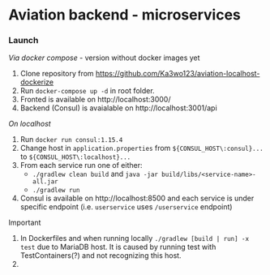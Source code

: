 # Aviation backend - microservices

### Launch
*Via docker compose* - version without docker images yet

1. Clone repository from https://github.com/Ka3wo123/aviation-localhost-dockerize
2. Run `docker-compose up -d` in root folder.
3. Fronted is available on http://localhost:3000/
4. Backend (Consul) is avaialable on http://localhost:3001/api

*On localhost*

1. Run `docker run consul:1.15.4`
2. Change host in `application.properties` from `${CONSUL_HOST\:consul}...` to `${CONSUL_HOST\:localhost}...`
3. From each service run one of either:
    * `./gradlew clean build` and `java -jar build/libs/<service-name>-all.jar`
    * `./gradlew run`
4. Consul is available on http://localhost:8500 and each service is under specific endpoint (i.e. `userservice` uses `/userservice` endpoint)

> [!IMPORTANT]
> 1. In Dockerfiles and when running locally `./gradlew [build | run] -x test` due to MariaDB host. It is caused by running test with TestContainers(?) and not recognizing this host.
> 2.